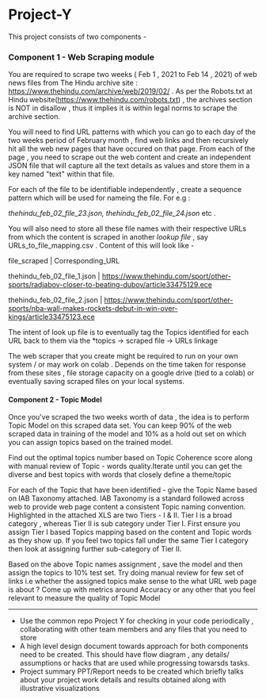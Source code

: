 # Project-Y

This project consists of two components -

### Component 1 - Web Scraping module
You are required to scrape two weeks ( Feb 1 , 2021 to Feb 14 , 2021) of web news files from The Hindu archive site : https://www.thehindu.com/archive/web/2019/02/ . As per the Robots.txt at Hindu website(https://www.thehindu.com/robots.txt) , the archives section is NOT in disallow , thus it implies it is within legal norms to scrape the archive section.

You will need to find URL patterns with which you can go to each day of the two weeks period of February month , find web links and then recursively hit all the web new pages that have occured on that page. From each of the page , you need to scrape out the web content and create an independent JSON file that will capture all the text details as values and store them in a key named "text" within that file.

For each of the file to be identifiable independently , create a sequence pattern which will be used for nameing the file. For e.g : 

*thehindu_feb_02_file_23.json, 
thehindu_feb_02_file_24.json* etc .

You will also need to store all these file names with their respective URLs from which the content is scraped in another *lookup file* , say URLs_to_file_mapping.csv . Content of this will look like -

file_scraped | Corresponding_URL


thehindu_feb_02_file_1.json | https://www.thehindu.com/sport/other-sports/radjabov-closer-to-beating-dubov/article33475129.ece 

thehindu_feb_02_file_2.json | https://www.thehindu.com/sport/other-sports/nba-wall-makes-rockets-debut-in-win-over-kings/article33475123.ece

The intent of look up file is to eventually tag the Topics identified for each URL back to them via the *topics -> scraped file -> URLs linkage

The web scraper that you create might be required to run on your own system / or may work on colab . Depends on the time taken for response from these sites , file storage capacity on a google drive (tied to a colab) or eventually saving scraped files on your local systems.

#### Component 2 - Topic Model

Once you've scraped the two weeks worth of data , the idea is to perform Topic Model on this scraped data set. You can keep 90% of the web scraped data in training of the model and 10% as a hold out set on which you can assign topics based on the trained model.

Find out the optimal topics number based on Topic Coherence score along with manual review of Topic - words quality.Iterate until you can get the diverse and best topics with words that closely define a theme/topic

For each of the Topic that have been identified - give the Topic Name based on IAB Taxonomy attached. IAB Taxonomy is a standard followed across web to provide web page content a consistent Topic naming convention. Highlighted in the attached XLS are two Tiers - I & II. Tier I is a broad category , whereas Tier II is sub category under Tier I. First ensure you assign Tier I based Topics mapping based on the content and Topic words as they show up. If you feel two topics fall under the same Tier I category then look at assigning further sub-category of Tier II.

Based on the above Topic names assignment , save the model and then assign the topics to 10% test set. Try doing manual review for few set of links i.e whether the assigned topics make sense to the what URL web page is about ? Come up with metrics around Accuracy or any other that you feel relevant to measure the quality of Topic Model

----------------------------------------------

* Use the common repo Project Y for checking in your code periodically , collaborating with other team members and any files that you need to store
* A high level design document towards approach for both components need to be created. This should have flow diagram , any details/ assumptions or hacks that are used while progressing towarsds tasks.
* Project summary PPT/Report needs to be created which briefly talks about your project work details and results obtained along with illustrative visualizations

